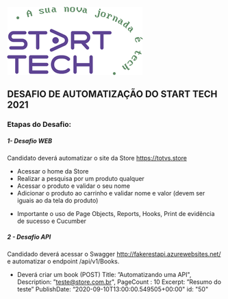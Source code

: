 
![Logo](https://github.com/Ingrid2110rj/DesafioTotvs/blob/main/Logo.jpeg)

## DESAFIO DE AUTOMATIZAÇÃO DO START TECH 2021

### Etapas do Desafio:

##### 1- Desafio WEB 

Candidato deverá automatizar o site da Store https://totvs.store

- Acessar o home da Store 
- Realizar a pesquisa por um produto qualquer 
- Acessar o produto e validar o seu nome 
- Adicionar o produto ao carrinho e validar nome e valor (devem ser iguais ao da tela do produto)
* Importante o uso de Page Objects, Reports, Hooks, Print de evidência de sucesso e Cucumber 

##### 2 - Desafio API 

Candidado deverá acessar o Swagger http://fakerestapi.azurewebsites.net/ e automatizar o endpoint /api/v1/Books.

- Deverá criar um book (POST) Title: ”Automatizando uma API", Description: ”teste@store.com.br", PageCount : 10 Excerpt: ”Resumo do teste” PublishDate: “2020-09-10T13:00:00.549505+00:00" id: "50"


